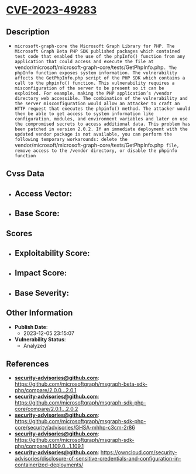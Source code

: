 
# [CVE-2023-49283](https://cve.mitre.org/cgi-bin/cvename.cgi?name=CVE-2023-49283)

## Description

- `microsoft-graph-core the Microsoft Graph Library for PHP. The Microsoft Graph Beta PHP SDK published packages which contained test code that enabled the use of the phpInfo() function from any application that could access and execute the file at `vendor/microsoft/microsoft-graph-core/tests/GetPhpInfo.php`. The phpInfo function exposes system information. The vulnerability affects the GetPhpInfo.php script of the PHP SDK which contains a call to the phpinfo() function. This vulnerability requires a misconfiguration of the server to be present so it can be exploited. For example, making the PHP application’s /vendor directory web accessible. The combination of the vulnerability and the server misconfiguration would allow an attacker to craft an HTTP request that executes the phpinfo() method. The attacker would then be able to get access to system information like configuration, modules, and environment variables and later on use the compromised secrets to access additional data. This problem has been patched in version 2.0.2. If an immediate deployment with the updated vendor package is not available, you can perform the following temporary workarounds: delete the `vendor/microsoft/microsoft-graph-core/tests/GetPhpInfo.php` file, remove access to the /vendor directory, or disable the phpinfo function`

## Cvss Data

- **Access Vector**:
  - 
- **Base Score**:
  - 

## Scores

- **Exploitability Score**:
  - 
- **Impact Score**:
  - 
- **Base Severity**:
  - 

## Other Information

- **Publish Date**:
  - 2023-12-05 23:15:07
- **Vulnerability Status**:
  - Analyzed

## References

- **security-advisories@github.com**: https://github.com/microsoftgraph/msgraph-beta-sdk-php/compare/2.0.0...2.0.1
- **security-advisories@github.com**: https://github.com/microsoftgraph/msgraph-sdk-php-core/compare/2.0.1...2.0.2
- **security-advisories@github.com**: https://github.com/microsoftgraph/msgraph-sdk-php-core/security/advisories/GHSA-mhhp-c3cm-2r86
- **security-advisories@github.com**: https://github.com/microsoftgraph/msgraph-sdk-php/compare/1.109.0...1.109.1
- **security-advisories@github.com**: https://owncloud.com/security-advisories/disclosure-of-sensitive-credentials-and-configuration-in-containerized-deployments/
